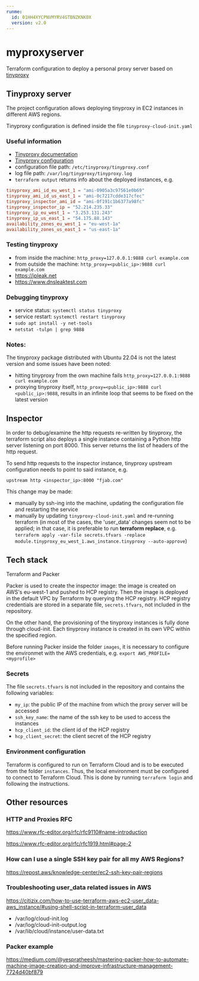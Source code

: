 ```yaml
---
runme:
  id: 01HH4XYCPNVMYRV4GTBNZKNK0X
  version: v2.0
---
```


# myproxyserver

Terraform configuration to deploy a personal proxy server based on [tinyproxy](http://tinyproxy.github.io)

## Tinyproxy server

The project configuration allows deploying tinyproxy in EC2 instances in different AWS regions.

Tinyproxy configuration is defined inside the file `tinyproxy-cloud-init.yaml`

### Useful information

- [Tinyproxy documentation](http://tinyproxy.github.io)
- [Tinyproxy configuration](http://tinyproxy.github.io/#configfile)
- configuration file path: `/etc/tinyproxy/tinyproxy.conf`
- log file path: `/var/log/tinyproxy/tinyproxy.log`
- `terraform output` returns info about the deployed instances, e.g.

```toml {"id":"01HKN4R7G3DBZFRHM950E1BPSC"}
tinyproxy_ami_id_eu_west_1 = "ami-0905a3c97561e0b69"
tinyproxy_ami_id_us_east_1 = "ami-0c7217cdde317cfec"
tinyproxy_inspector_ami_id = "ami-0f191c1b6377a98fc"
tinyproxy_inspector_ip = "52.214.235.33"
tinyproxy_ip_eu_west_1 = "3.253.131.243"
tinyproxy_ip_us_east_1 = "54.175.88.143"
availability_zones_eu_west_1 = "eu-west-1a"
availability_zones_us_east_1 = "us-east-1a"
```

### Testing tinyproxy

- from inside the machine: `http_proxy=127.0.0.1:9888 curl example.com`
- from outside the machine: `http_proxy=<public_ip>:9888 curl example.com`
- https://ipleak.net
- https://www.dnsleaktest.com

### Debugging tinyproxy

- service status: `systemctl status tinyproxy`
- service restart: `systemctl restart tinyproxy`
- `sudo apt install -y net-tools`
- `netstat -tulpn | grep 9888`

### Notes:

The tinyproxy package distributed with Ubuntu 22.04 is not the latest version and some issues have been noted:

- hitting tinyproxy from the own machine fails `http_proxy=127.0.0.1:9888 curl example.com`
- proxying tinyproxy itself, `http_proxy=<public_ip>:9888 curl <public_ip>:9888`, results in an infinite loop that seems to be fixed on the latest version

## Inspector

In order to debug/examine the http requests re-written by tinyproxy, the terraform script also deploys a single instance containing a Python http server listening on port 8000. This server returns the list of headers of the http request.

To send http requests to the inspector instance, tinyproxy upstream configuration needs to point to said instance, e.g.

`upstream http <inspector_ip>:8000 "fjab.com"`

This change may be made:

- manually by ssh-ing into the machine, updating the configuration file and restarting the service
- manually by updating `tinyproxy-cloud-init.yaml` and re-running terraform (in most of the cases, the 'user_data' changes seem not to be applied; in that case, it is preferable to run __terraform replace__, e.g. `terraform apply -var-file secrets.tfvars -replace module.tinyproxy_eu_west_1.aws_instance.tinyproxy --auto-approve`)

## Tech stack

Terraform and Packer

Packer is used to create the inspector image: the image is created on AWS's eu-west-1 and pushed to HCP registry. Then the image is deployed in the default VPC by Terraform by querying the HCP registry. HCP registry credentials are stored in a separate file, `secrets.tfvars`, not included in the repository.

On the other hand, the provisioning of the tinyproxy instances is fully done through cloud-init. Each tinyproxy instance is created in its own VPC within the specified region.

Before running Packer inside the folder `images`, it is necessary to configure the environmet with the AWS credentials, e.g. `export AWS_PROFILE=<myprofile>`

### Secrets

The file `secrets.tfvars` is not included in the repository and contains the following variables:

- `my_ip`: the public IP of the machine from which the proxy server will be accessed
- `ssh_key_name`: the name of the ssh key to be used to access the instances
- `hcp_client_id`: the client id of the HCP registry
- `hcp_client_secret`: the client secret of the HCP registry

### Environment configuration

Terraform is configured to run on Terraform Cloud and is to be executed from the folder `instances`. Thus, the local environment must be configured to connect to Terraform Cloud. This is done by running `terraform login` and following the instructions.

## Other resources

### HTTP and Proxies RFC

https://www.rfc-editor.org/rfc/rfc9110#name-introduction

https://www.rfc-editor.org/rfc/rfc1919.html#page-2

### How can I use a single SSH key pair for all my AWS Regions?

https://repost.aws/knowledge-center/ec2-ssh-key-pair-regions

### Troubleshooting user_data related issues in AWS

https://citizix.com/how-to-use-terraform-aws-ec2-user_data-aws_instance/#using-shell-script-in-terraform-user_data

- /var/log/cloud-init.log
- /var/log/cloud-init-output.log
- /var/lib/cloud/instance/user-data.txt

### Packer example

https://medium.com/@yespratheesh/mastering-packer-how-to-automate-machine-image-creation-and-improve-infrastructure-management-7724d40bf879
